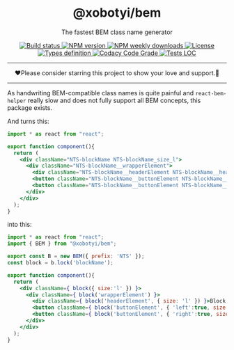 <div align="center">
  <h1>@xobotyi/bem</h1>
  <p>The fastest BEM class name generator</p>
  <p>
    <a href="https://travis-ci.org/xobotyi/bem">
        <img src="https://flat.badgen.net/travis/xobotyi/bem" alt="Build status"/>
    </a>
    <a href="https://www.npmjs.com/package/@xobotyi/bem">
        <img src="https://flat.badgen.net/npm/v/@xobotyi/bem" alt="NPM version"/>
    </a>
    <a href="https://www.npmjs.com/package/@xobotyi/bem">
        <img src="https://flat.badgen.net/npm/dw/@xobotyi/bem" alt="NPM weekly downloads"/>
    </a>
    <a href="https://www.npmjs.com/package/@xobotyi/bem">
        <img src="https://flat.badgen.net/npm/license/@xobotyi/bem" alt="License"/>
    </a>
    <a href="https://www.npmjs.com/package/@xobotyi/bem">
        <img src="https://flat.badgen.net/npm/types/@xobotyi/bem" alt="Types definition"/>
    </a>
    <a href="https://www.npmjs.com/package/@xobotyi/bem">
        <img src="https://flat.badgen.net/codacy/grade/41452ebba00f442dab5ab31b7be6c9d1" alt="Codacy Code Grade"/>
    </a>
    <a href="https://www.npmjs.com/package/@xobotyi/bem">
        <img src="https://flat.badgen.net/codacy/coverage/41452ebba00f442dab5ab31b7be6c9d1" alt="Tests LOC"/>
    </a>
  </p>
</div>

---

<div align="center">❤️Please consider starring this project to show your love and support.🙌</div>

---

As handwriting BEM-compatible class names is quite painful and `react-bem-helper` really slow and does not fully support
all BEM concepts, this package exists.

And turns this:
```jsx
import * as react from "react";

export function component(){
  return (
    <div className="NTS-blockName NTS-blockName_size_l">
      <div className="NTS-blockName__wrapperElement">
        <div className="NTS-blockName__headerElement NTS-blockName__headerElement_size_l">Block title</div>
        <button className="NTS-blockName__buttonElement NTS-blockName__buttonElement_left NTS-blockName__buttonElement_size_l NTS-blockName__buttonElement_disabled">Button left</button>
        <button className="NTS-blockName__buttonElement NTS-blockName__buttonElement_right NTS-blockName__buttonElement_size_l">Button right</button>
      </div>
    </div>
  );
}
```
into this:
```jsx
import * as react from "react";
import { BEM } from "@xobotyi/bem";

export const B = new BEM({ prefix: 'NTS' });
const block = b.lock('blockName');

export function component(){
  return (
    <div className={ block({ size:'l' }) }>
      <div className={ block('wrapperElement') }>
        <div className={ block('headerElement', { size: 'l' }) }>Block title</div>
        <button className={ block('buttonElement', { 'left':true, size:'l', disabled:true }) }>Button left</button>
        <button className={ block('buttonElement', { 'right':true, size:'l' }) }>Button right</button>
      </div>
    </div>
  );
}
```
